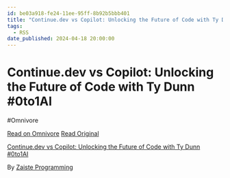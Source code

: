 ```yaml
---
id: be03a918-fe24-11ee-95ff-8b92b5bbb401
title: "Continue.dev vs Copilot: Unlocking the Future of Code with Ty Dunn #0to1AI"
tags:
  - RSS
date_published: 2024-04-18 20:00:00
---
```


# Continue.dev vs Copilot: Unlocking the Future of Code with Ty Dunn #0to1AI
#Omnivore

[Read on Omnivore](https://omnivore.app/me/continue-dev-vs-copilot-unlocking-the-future-of-code-with-ty-dun-18ef56b2c9e)
[Read Original](https://www.youtube.com/watch?v=25Z1ydfCvds)



[Continue.dev vs Copilot: Unlocking the Future of Code with Ty Dunn #0to1AI](https:&#x2F;&#x2F;www.youtube.com&#x2F;watch?v&#x3D;25Z1ydfCvds)

By [Zaiste Programming](https:&#x2F;&#x2F;www.youtube.com&#x2F;@zaisteprogramming)